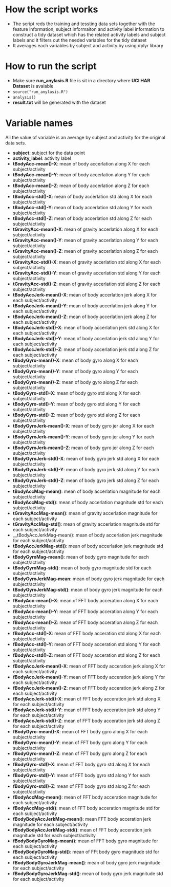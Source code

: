 # How the script works
* The script reds the training and tessting data sets together with the feature information, subject informaiton and activity label information to construct a tidy dataset which has the related activity labels and subject labels and it filters out the needed variables for the tidy dataset
* It averages each variables by subject and activity by using dplyr library

# How to run the script
* Make sure __run_anylasis.R__ file is sit in a directory where __UCI HAR Dataset__ is avaiable
* ```source("run_anylasis.R")```
* ```analysis()```
* __result.txt__ will be generated with the dataset

# Variable names
All the value of variable is an average by subject and activity for the original data sets. 

* __subject__: subject for the data point
* __activity_label__: activity label 
* __tBodyAcc-mean()-X__: mean of body accerlation along X for each subject/activity
* __tBodyAcc-mean()-Y__: mean of body accerlation along Y for each subject/activity
* __tBodyAcc-mean()-Z__: mean of body accerlation along Z for each subject/activity
* __tBodyAcc-std()-X__: mean of body accerlation std along X for each subject/activity
* __tBodyAcc-std()-Y__: mean of body accerlation std along Y for each subject/activity
* __tBodyAcc-std()-Z__: mean of body accerlation std along Z for each subject/activity
* __tGravityAcc-mean()-X__: mean of gravity accerlation along X for each subject/activity
* __tGravityAcc-mean()-Y__: mean of gravity accerlation along Y for each subject/activity
* __tGravityAcc-mean()-Z__: mean of gravity accerlation along Z for each subject/activity
* __tGravityAcc-std()-X__: mean of gravity accerlation std along X for each subject/activity
* __tGravityAcc-std()-Y__: mean of gravity accerlation std along Y for each subject/activity
* __tGravityAcc-std()-Z__: mean of gravity accerlation std along Z for each subject/activity
* __tBodyAccJerk-mean()-X__: mean of body accerlation jerk along X for each subject/activity
* __tBodyAccJerk-mean()-Y__: mean of body accerlation jerk along Y for each subject/activity
* __tBodyAccJerk-mean()-Z__: mean of body accerlation jerk along Z for each subject/activity
* __tBodyAccJerk-std()-X__: mean of body accerlation jerk std along X for each subject/activity
* __tBodyAccJerk-std()-Y__: mean of body accerlation jerk std along Y for each subject/activity
* __tBodyAccJerk-std()-Z__: mean of body accerlation jerk std along Z for each subject/activity
* __tBodyGyro-mean()-X__: mean of body gyro along X for each subject/activity
* __tBodyGyro-mean()-Y__: mean of body gyro along Y for each subject/activity
* __tBodyGyro-mean()-Z__: mean of body gyro along Z for each subject/activity
* __tBodyGyro-std()-X__: mean of body gyro std along X for each subject/activity
* __tBodyGyro-std()-Y__: mean of body gyro std along Y for each subject/activity
* __tBodyGyro-std()-Z__: mean of body gyro std along Z for each subject/activity
* __tBodyGyroJerk-mean()-X__: mean of body gyro jer along X for each subject/activity
* __tBodyGyroJerk-mean()-Y__: mean of body gyro jer along Y for each subject/activity
* __tBodyGyroJerk-mean()-Z__: mean of body gyro jer along Z for each subject/activity
* __tBodyGyroJerk-std()-X__: mean of body gyro jerk std along X for each subject/activity
* __tBodyGyroJerk-std()-Y__: mean of body gyro jerk std along Y for each subject/activity
* __tBodyGyroJerk-std()-Z__: mean of body gyro jerk std along Z for each subject/activity
* __tBodyAccMag-mean()__: mean of body accerlation magnitude for each subject/activity
* __tBodyAccMag-std()__: mean of body accerlation magnitude std for each subject/activity
* __tGravityAccMag-mean()__: mean of gravity accerlation magnitude for each subject/activity
* __tGravityAccMag-std()__: mean of gravity accerlation magnitude std for each subject/activity
* __tBodyAccJerkMag-mean(): mean of body accerlation jerk magnitude for each subject/activity
* __tBodyAccJerkMag-std()__: mean of body accerlation jerk magnitude std for each subject/activity
* __tBodyGyroMag-mean()__: mean of body gyro magnitude for each subject/activity
* __tBodyGyroMag-std()__: mean of body gyro magnitude std for each subject/activity
* __tBodyGyroJerkMag-mean__: mean of body gyro jerk magnitude for each subject/activity
* __tBodyGyroJerkMag-std()__: mean of body gyro jerk magnitude for each subject/activity
* __fBodyAcc-mean()-X__: mean of FFT body acceration along X for each subject/activity
* __fBodyAcc-mean()-Y__: mean of FFT body acceration along Y for each subject/activity
* __fBodyAcc-mean()-Z__: mean of FFT body acceration along Z for each subject/activity
* __fBodyAcc-std()-X__: mean of FFT body acceration std along X for each subject/activity
* __fBodyAcc-std()-Y__: mean of FFT body acceration std along Y for each subject/activity
* __fBodyAcc-std()-Z__: mean of FFT body acceration std along Z for each subject/activity
* __fBodyAccJerk-mean()-X__: mean of FFT body acceration jerk along X for each subject/activity
* __fBodyAccJerk-mean()-Y__: mean of FFT body acceration jerk along Y for each subject/activity
* __fBodyAccJerk-mean()-Z__: mean of FFT body acceration jerk along Z for each subject/activity
* __fBodyAccJerk-std()-X__: mean of FFT body acceration jerk std along X for each subject/activity
* __fBodyAccJerk-std()-Y__: mean of FFT body acceration jerk std along Y for each subject/activity
* __fBodyAccJerk-std()-Z__: mean of FFT body acceration jerk std along Z for each subject/activity
* __fBodyGyro-mean()-X__: mean of FFT body gyro along X for each subject/activity
* __fBodyGyro-mean()-Y__: mean of FFT body gyro along Y for each subject/activity
* __fBodyGyro-mean()-Z__: mean of FFT body gyro along Z for each subject/activity
* __fBodyGyro-std()-X__: mean of FFT body gyro std along X for each subject/activity
* __fBodyGyro-std()-Y__: mean of FFT body gyro std along Y for each subject/activity
* __fBodyGyro-std()-Z__: mean of FFT body gyro std along Z for each subject/activity
* __fBodyAccMag-mean()__: mean of FFT body acceration magnitude for each subject/activity
* __fBodyAccMag-std()__: mean of FFT body acceration magnitude std for each subject/activity
* __fBodyBodyAccJerkMag-mean()__: mean FFT body acceration jerk magnitude for each subject/activity
* __fBodyBodyAccJerkMag-std()__: mean of FFT body acceration jerk magnitude std for each subject/activity
* __fBodyBodyGyroMag-mean()__: mean of FFT body gyro magnitude for each subject/activity
* __fBodyBodyGyroMag-std()__: mean of FFt body gyro magnitude std for each subject/activity
* __fBodyBodyGyroJerkMag-mean()__: mean of body gyro jerk magnitude for each subject/activity
* __fBodyBodyGyroJerkMag-std()__: mean of body gyro jerk magnitude std for each subject/activity